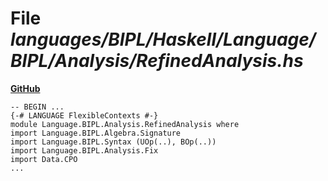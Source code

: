 # File _languages/BIPL/Haskell/Language/BIPL/Analysis/RefinedAnalysis.hs_
**[GitHub](https://github.com/softlang/yas/blob/master/languages/BIPL/Haskell/Language/BIPL/Analysis/RefinedAnalysis.hs)**
```
-- BEGIN ...
{-# LANGUAGE FlexibleContexts #-}
module Language.BIPL.Analysis.RefinedAnalysis where
import Language.BIPL.Algebra.Signature
import Language.BIPL.Syntax (UOp(..), BOp(..))
import Language.BIPL.Analysis.Fix
import Data.CPO
...
```
